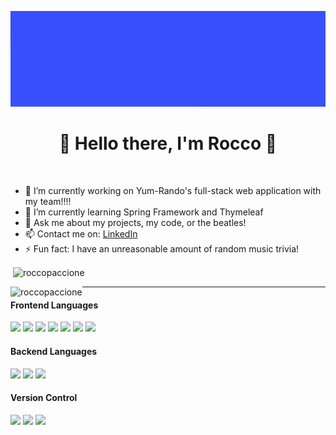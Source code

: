 ![Header](Rocco_paccione_banner.gif)
<h1 align="center"> 🌚 Hello there, I'm Rocco 🌝</h1>
<br>

- 🔭 I’m currently working on Yum-Rando's full-stack web application with my team!!!!
- 🌱 I’m currently learning Spring Framework and Thymeleaf
- 💬 Ask me about my projects, my code, or the beatles!
- 📫 Contact me on: [LinkedIn](https://www.linkedin.com/in/rocco-paccione-0359561bb/)
- ⚡ Fun fact: I have an unreasonable amount of random music trivia!


<p>&nbsp;<img align="center" src="https://github-readme-stats.vercel.app/api?username=roccopaccione&theme=onedark&show_icons=true&locale=en" alt="roccopaccione" /></p>

<p><img align="left" src="https://github-readme-stats.vercel.app/api/top-langs?username=roccopaccione&theme=onedark&show_icons=true&locale=en&layout=compact" alt="roccopaccione" /></p>

------
#### Frontend Languages
<p float="left">
  <img src="https://img.shields.io/badge/javascript%20-%23323330.svg?&style=for-the-badge&logo=javascript&logoColor=%23F7DF1E"/>
  <img src="https://img.shields.io/badge/html5%20-%23E34F26.svg?&style=for-the-badge&logo=html5&logoColor=white"/>
  <img src="https://img.shields.io/badge/css3%20-%231572B6.svg?&style=for-the-badge&logo=css3&logoColor=white"/>
  <img src="https://img.shields.io/badge/bootstrap%20-%23563D7C.svg?&style=for-the-badge&logo=bootstrap&logoColor=white"/>
  <img src="https://img.shields.io/badge/jquery%20-%230769AD.svg?&style=for-the-badge&logo=jquery&logoColor=white"/>
  <img src="https://img.shields.io/badge/mapbox%20-%230769AD.svg?&style=for-the-badge&logo=mapbox&logoColor=white"/>
  <img src="https://img.shields.io/badge/jasmine%20-%23000000.svg?&style=for-the-badge&logo=jasmine&logoColor=white"/>
</p>

#### Backend Languages
<p float="left">
  <img src="https://img.shields.io/badge/java-%23ED8B00.svg?&style=for-the-badge&logo=java&logoColor=white"/>
  <img src="https://img.shields.io/badge/mysql-%2300f.svg?&style=for-the-badge&logo=mysql&logoColor=white"/>
   <img src="https://img.shields.io/badge/spring%20-%236DB33F.svg?&style=for-the-badge&logo=spring&logoColor=white"/>
</p>

#### Version Control
<p float="left">
  <img src="https://img.shields.io/badge/git%20-%23F05033.svg?&style=for-the-badge&logo=git&logoColor=white"/>
  <img src="https://img.shields.io/badge/github%20-%23121011.svg?&style=for-the-badge&logo=github&logoColor=white"/>
  <img src="https://img.shields.io/badge/gitkraken%20-%23179287.svg?&style=for-the-badge&logo=gitkraken&logoColor=white"/>

</p>
<!--
**roccopaccione/roccopaccione** is a ✨ _special_ ✨ repository because its `README.md` (this file) appears on your GitHub profile.
